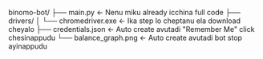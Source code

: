 binomo-bot/
├── main.py               ← Nenu miku already icchina full code
├── drivers/
│   └── chromedriver.exe  ← Ika step lo cheptanu ela download cheyalo
├── credentials.json      ← Auto create avutadi "Remember Me" click chesinappudu
└── balance_graph.png     ← Auto create avutadi bot stop ayinappudu
